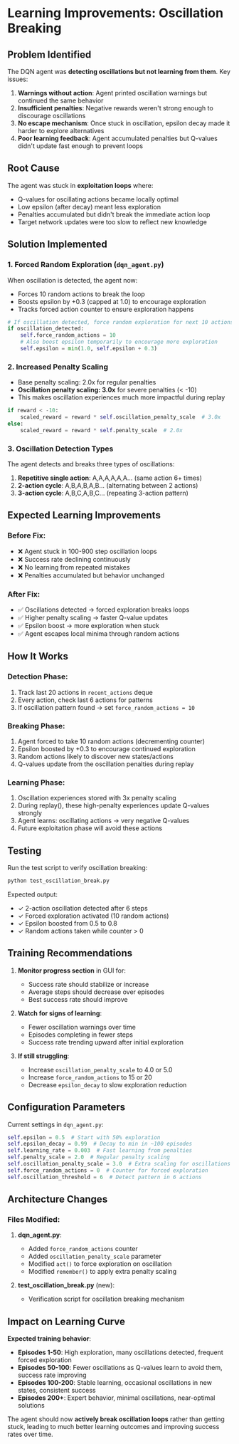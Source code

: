 # Learning Improvements: Oscillation Breaking

## Problem Identified

The DQN agent was **detecting oscillations but not learning from them**. Key issues:

1. **Warnings without action**: Agent printed oscillation warnings but continued the same behavior
2. **Insufficient penalties**: Negative rewards weren't strong enough to discourage oscillations
3. **No escape mechanism**: Once stuck in oscillation, epsilon decay made it harder to explore alternatives
4. **Poor learning feedback**: Agent accumulated penalties but Q-values didn't update fast enough to prevent loops

## Root Cause

The agent was stuck in **exploitation loops** where:
- Q-values for oscillating actions became locally optimal
- Low epsilon (after decay) meant less exploration
- Penalties accumulated but didn't break the immediate action loop
- Target network updates were too slow to reflect new knowledge

## Solution Implemented

### 1. **Forced Random Exploration** (`dqn_agent.py`)

When oscillation is detected, the agent now:
- Forces 10 random actions to break the loop
- Boosts epsilon by +0.3 (capped at 1.0) to encourage exploration
- Tracks forced action counter to ensure exploration happens

```python
# If oscillation detected, force random exploration for next 10 actions
if oscillation_detected:
    self.force_random_actions = 10
    # Also boost epsilon temporarily to encourage more exploration
    self.epsilon = min(1.0, self.epsilon + 0.3)
```

### 2. **Increased Penalty Scaling**

- Base penalty scaling: 2.0x for regular penalties
- **Oscillation penalty scaling: 3.0x** for severe penalties (< -10)
- This makes oscillation experiences much more impactful during replay

```python
if reward < -10:
    scaled_reward = reward * self.oscillation_penalty_scale  # 3.0x
else:
    scaled_reward = reward * self.penalty_scale  # 2.0x
```

### 3. **Oscillation Detection Types**

The agent detects and breaks three types of oscillations:

1. **Repetitive single action**: A,A,A,A,A,A... (same action 6+ times)
2. **2-action cycle**: A,B,A,B,A,B... (alternating between 2 actions)
3. **3-action cycle**: A,B,C,A,B,C... (repeating 3-action pattern)

## Expected Learning Improvements

### Before Fix:
- ❌ Agent stuck in 100-900 step oscillation loops
- ❌ Success rate declining continuously
- ❌ No learning from repeated mistakes
- ❌ Penalties accumulated but behavior unchanged

### After Fix:
- ✅ Oscillations detected → forced exploration breaks loops
- ✅ Higher penalty scaling → faster Q-value updates
- ✅ Epsilon boost → more exploration when stuck
- ✅ Agent escapes local minima through random actions

## How It Works

### Detection Phase:
1. Track last 20 actions in `recent_actions` deque
2. Every action, check last 6 actions for patterns
3. If oscillation pattern found → set `force_random_actions = 10`

### Breaking Phase:
1. Agent forced to take 10 random actions (decrementing counter)
2. Epsilon boosted by +0.3 to encourage continued exploration
3. Random actions likely to discover new states/actions
4. Q-values update from the oscillation penalties during replay

### Learning Phase:
1. Oscillation experiences stored with 3x penalty scaling
2. During replay(), these high-penalty experiences update Q-values strongly
3. Agent learns: oscillating actions → very negative Q-values
4. Future exploitation phase will avoid these actions

## Testing

Run the test script to verify oscillation breaking:

```bash
python test_oscillation_break.py
```

Expected output:
- ✓ 2-action oscillation detected after 6 steps
- ✓ Forced exploration activated (10 random actions)
- ✓ Epsilon boosted from 0.5 to 0.8
- ✓ Random actions taken while counter > 0

## Training Recommendations

1. **Monitor progress section** in GUI for:
   - Success rate should stabilize or increase
   - Average steps should decrease over episodes
   - Best success rate should improve

2. **Watch for signs of learning**:
   - Fewer oscillation warnings over time
   - Episodes completing in fewer steps
   - Success rate trending upward after initial exploration

3. **If still struggling**:
   - Increase `oscillation_penalty_scale` to 4.0 or 5.0
   - Increase `force_random_actions` to 15 or 20
   - Decrease `epsilon_decay` to slow exploration reduction

## Configuration Parameters

Current settings in `dqn_agent.py`:

```python
self.epsilon = 0.5  # Start with 50% exploration
self.epsilon_decay = 0.99  # Decay to min in ~100 episodes
self.learning_rate = 0.003  # Fast learning from penalties
self.penalty_scale = 2.0  # Regular penalty scaling
self.oscillation_penalty_scale = 3.0  # Extra scaling for oscillations
self.force_random_actions = 0  # Counter for forced exploration
self.oscillation_threshold = 6  # Detect pattern in 6 actions
```

## Architecture Changes

### Files Modified:
1. **dqn_agent.py**: 
   - Added `force_random_actions` counter
   - Added `oscillation_penalty_scale` parameter
   - Modified `act()` to force exploration on oscillation
   - Modified `remember()` to apply extra penalty scaling
   
2. **test_oscillation_break.py** (new):
   - Verification script for oscillation breaking mechanism

## Impact on Learning Curve

**Expected training behavior**:

- **Episodes 1-50**: High exploration, many oscillations detected, frequent forced exploration
- **Episodes 50-100**: Fewer oscillations as Q-values learn to avoid them, success rate improving
- **Episodes 100-200**: Stable learning, occasional oscillations in new states, consistent success
- **Episodes 200+**: Expert behavior, minimal oscillations, near-optimal solutions

The agent should now **actively break oscillation loops** rather than getting stuck, leading to much better learning outcomes and improving success rates over time.
